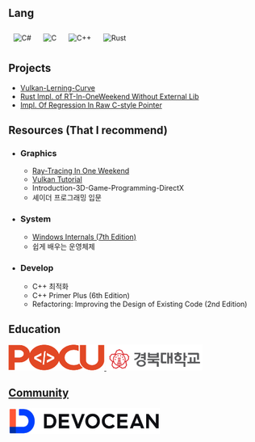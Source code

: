 ## Lang
<div align="Left">  
<img style="margin: 10px" src="https://profilinator.rishav.dev/skills-assets/csharp-original.svg" alt="C#" height="50" />
<img style="margin: 10px" src="https://profilinator.rishav.dev/skills-assets/c-original.svg" alt="C" height="50" />  
<img style="margin: 10px" src="https://profilinator.rishav.dev/skills-assets/cplusplus-original.svg" alt="C++" height="50" />  
<img style="margin: 10px" src="https://profilinator.rishav.dev/skills-assets/rust-plain.svg" alt="Rust" height="50" />  
</div>  
  
## Projects  
  
  * [Vulkan-Lerning-Curve](https://github.com/DevGolbang/vulkan_tutorial)
  * [Rust Impl. of RT-In-OneWeekend Without External Lib](https://github.com/DevGolbang/RayTracingInOneWeekend-Rust)
  * [Impl. Of Regression In Raw C-style Pointer]()
  
## Resources (That I recommend)
  
  * ### Graphics
  
    - [Ray-Tracing In One Weekend](https://raytracing.github.io/books/RayTracingTheNextWeek.html)
    - [Vulkan Tutorial](https://vulkan-tutorial.com/)
    - Introduction-3D-Game-Programming-DirectX
    - 셰이더 프로그래밍 입문
  
  * ### System
  
    - [Windows Internals (7th Edition)](https://learn.microsoft.com/en-us/sysinternals/resources/windows-internals)
    - 쉽게 배우는 운영체제
  
  * ### Develop
  
    - C++ 최적화
    - C++ Primer Plus (6th Edition)
    - Refactoring: Improving the Design of Existing Code (2nd Edition)
  
## Education

<div align="left" >
  
<a href="https://pocu.academy/ko" target="_blank">
<img style="padding: 100 px" src="pocu_logo.png" width=190 height=51 />


<a href="https://knu.ac.kr/" target="_blank">
<img style="padding: 100 px" src="KNU_LOGO.png" width=190 height=51 />
  
 </div> 
  
## Community

<div align="left"> 
<a href="https://devocean.sk.com/" target="_blank">
<img src="devocean.jpg" width=300 height=51/>
 </div> 
